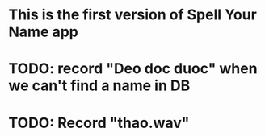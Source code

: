 # This is the first version of Spell Your Name app

# TODO: record "Deo doc duoc" when we can't find a name in DB

# TODO: Record "thao.wav"
